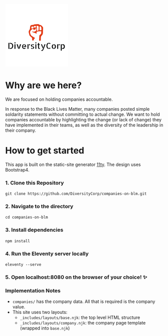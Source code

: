 <img src="images/logo.png" />

# Why are we here?
We are focused on holding companies accountable.

In response to the Black Lives Matter, many companies posted simple soldarity statements without committing to actual change.
We want to hold companies accountable by highlighting the change (or lack of change) they have implemented in their teams, as well as the diversity of the leadership in their company.

# How to get started
This app is built on the static-site generator [11ty](https://www.11ty.dev/).  The design uses Bootstrap4.

### 1. Clone this Repository

```
git clone https://github.com/DiversityCorp/companies-on-blm.git
```


### 2. Navigate to the directory

```
cd companies-on-blm
```

### 3. Install dependencies

```
npm install
```

### 4. Run the Eleventy server locally

```
eleventy --serve
```

### 5. Open localhost:8080 on the browser of your choice! ✨

### Implementation Notes

* `companies/` has the company data.  All that is required is the company value.
* This site uses two layouts:
  * `_includes/layouts/base.njk`: the top level HTML structure
  * `_includes/layouts/company.njk`: the company page template (wrapped into `base.njk`)
